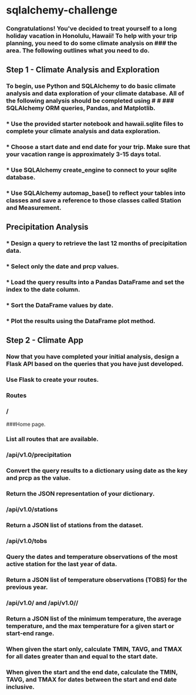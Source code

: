 # sqlalchemy-challenge

### Congratulations! You've decided to treat yourself to a long holiday vacation in Honolulu, Hawaii! To help with your trip planning, you need to do some climate analysis on ### the area. The following outlines what you need to do.

## Step 1 - Climate Analysis and Exploration
###  To begin, use Python and SQLAlchemy to do basic climate analysis and data exploration of your climate database. All of the following analysis should be completed using #  # ###  SQLAlchemy ORM queries, Pandas, and Matplotlib.


### * Use the provided starter notebook and hawaii.sqlite files to complete your climate analysis and data exploration.


### * Choose a start date and end date for your trip. Make sure that your vacation range is approximately 3-15 days total.


### * Use SQLAlchemy create_engine to connect to your sqlite database.


### * Use SQLAlchemy automap_base() to reflect your tables into classes and save a reference to those classes called Station and Measurement.



## Precipitation Analysis


### * Design a query to retrieve the last 12 months of precipitation data.


### * Select only the date and prcp values.


### * Load the query results into a Pandas DataFrame and set the index to the date column.


### * Sort the DataFrame values by date.


### * Plot the results using the DataFrame plot method.

## Step 2 - Climate App
### Now that you have completed your initial analysis, design a Flask API based on the queries that you have just developed.

### Use Flask to create your routes.


### Routes


### /


###Home page.


### List all routes that are available.




### /api/v1.0/precipitation


### Convert the query results to a dictionary using date as the key and prcp as the value.


### Return the JSON representation of your dictionary.




### /api/v1.0/stations

### Return a JSON list of stations from the dataset.



### /api/v1.0/tobs


### Query the dates and temperature observations of the most active station for the last year of data.


### Return a JSON list of temperature observations (TOBS) for the previous year.




### /api/v1.0/<start> and /api/v1.0/<start>/<end>


### Return a JSON list of the minimum temperature, the average temperature, and the max temperature for a given start or start-end range.


### When given the start only, calculate TMIN, TAVG, and TMAX for all dates greater than and equal to the start date.


### When given the start and the end date, calculate the TMIN, TAVG, and TMAX for dates between the start and end date inclusive.
